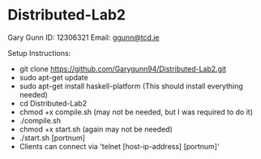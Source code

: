 # Distributed-Lab2

Gary Gunn
ID: 12306321
Email: ggunn@tcd.ie

Setup Instructions:

- git clone https://github.com/Garygunn94/Distributed-Lab2.git
- sudo apt-get update
- sudo apt-get install haskell-platform (This should install everything needed)
- cd Distributed-Lab2
- chmod +x compile.sh (may not be needed, but I was required to do it)
- ./compile.sh
- chmod +x start.sh (again may not be needed)
- ./start.sh [portnum]
- Clients can connect via 'telnet [host-ip-address] [portnum]'
